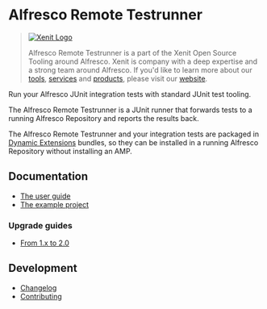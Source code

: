 # Alfresco Remote Testrunner

> [![Xenit Logo](https://xenit.eu/wp-content/uploads/2017/09/XeniT_Website_Logo.png)](https://xenit.eu/open-source)
>
> Alfresco Remote Testrunner is a part of the Xenit Open Source Tooling around Alfresco. Xenit is company with a deep expertise
> and a strong team around Alfresco. If you'd like to learn more about our
> [tools](https://xenit.eu/open-source), [services](https://xenit.eu/alfresco) and
> [products](https://xenit.eu/alfresco-products), please visit our [website](https://xenit.eu).

Run your Alfresco JUnit integration tests with standard JUnit test tooling.

The Alfresco Remote Testrunner is a JUnit runner that forwards tests to a running Alfresco Repository and reports the results back.

The Alfresco Remote Testrunner and your integration tests are packaged in [Dynamic Extensions](https://github.com/xenit-eu/dynamic-extensions-for-alfresco) bundles, so they can be installed in a running Alfresco Repository without installing an AMP.

## Documentation

* [The user guide](./docs/README.md)
* [The example project](./tests-example-gradle)

### Upgrade guides

* [From 1.x to 2.0](./UPGRADING-2.0.md)

## Development

* [Changelog](./CHANGELOG.md)
* [Contributing](./CONTRIBUTING.md)
